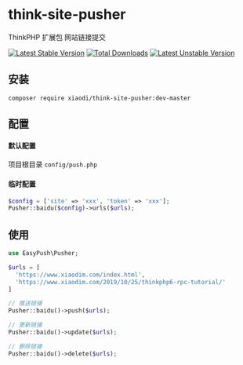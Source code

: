 # think-site-pusher
ThinkPHP 扩展包 网站链接提交  

[![Latest Stable Version](https://poser.pugx.org/xiaodi/think-site-pusher/v/stable)](https://packagist.org/packages/xiaodi/think-site-pusher)
[![Total Downloads](https://poser.pugx.org/xiaodi/think-site-pusher/downloads)](https://packagist.org/packages/xiaodi/think-site-pusher)
[![Latest Unstable Version](https://poser.pugx.org/xiaodi/think-site-pusher/v/unstable)](//packagist.org/packages/xiaodi/think-site-pusher)
## 安装
```
composer require xiaodi/think-site-pusher:dev-master
```

## 配置

#### 默认配置
项目根目录 `config/push.php`

#### 临时配置
```php
$config = ['site' => 'xxx', 'token' => 'xxx'];
Pusher::baidu($config)->urls($urls);
```

## 使用
```php
use EasyPush\Pusher;

$urls = [
  'https://www.xiaodim.com/index.html',
  'https://www.xiaodim.com/2019/10/25/thinkphp6-rpc-tutorial/'
]

// 推送链接
Pusher::baidu()->push($urls);

// 更新链接
Pusher::baidu()->update($urls);

// 删除链接
Pusher::baidu()->delete($urls);
```
